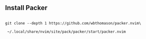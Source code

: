 ## Install Packer

```shell

git clone --depth 1 https://github.com/wbthomason/packer.nvim\

 ~/.local/share/nvim/site/pack/packer/start/packer.nvim

 ```
